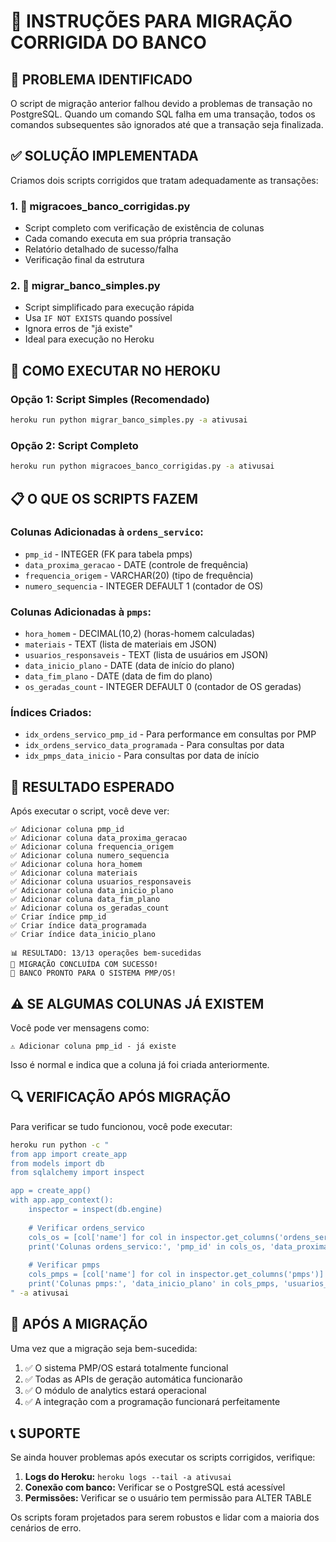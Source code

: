 # 🔧 INSTRUÇÕES PARA MIGRAÇÃO CORRIGIDA DO BANCO

## 🚨 **PROBLEMA IDENTIFICADO**

O script de migração anterior falhou devido a problemas de transação no PostgreSQL. Quando um comando SQL falha em uma transação, todos os comandos subsequentes são ignorados até que a transação seja finalizada.

## ✅ **SOLUÇÃO IMPLEMENTADA**

Criamos dois scripts corrigidos que tratam adequadamente as transações:

### **1. 📄 migracoes_banco_corrigidas.py**
- Script completo com verificação de existência de colunas
- Cada comando executa em sua própria transação
- Relatório detalhado de sucesso/falha
- Verificação final da estrutura

### **2. 📄 migrar_banco_simples.py**
- Script simplificado para execução rápida
- Usa `IF NOT EXISTS` quando possível
- Ignora erros de "já existe"
- Ideal para execução no Heroku

## 🚀 **COMO EXECUTAR NO HEROKU**

### **Opção 1: Script Simples (Recomendado)**
```bash
heroku run python migrar_banco_simples.py -a ativusai
```

### **Opção 2: Script Completo**
```bash
heroku run python migracoes_banco_corrigidas.py -a ativusai
```

## 📋 **O QUE OS SCRIPTS FAZEM**

### **Colunas Adicionadas à `ordens_servico`:**
- `pmp_id` - INTEGER (FK para tabela pmps)
- `data_proxima_geracao` - DATE (controle de frequência)
- `frequencia_origem` - VARCHAR(20) (tipo de frequência)
- `numero_sequencia` - INTEGER DEFAULT 1 (contador de OS)

### **Colunas Adicionadas à `pmps`:**
- `hora_homem` - DECIMAL(10,2) (horas-homem calculadas)
- `materiais` - TEXT (lista de materiais em JSON)
- `usuarios_responsaveis` - TEXT (lista de usuários em JSON)
- `data_inicio_plano` - DATE (data de início do plano)
- `data_fim_plano` - DATE (data de fim do plano)
- `os_geradas_count` - INTEGER DEFAULT 0 (contador de OS geradas)

### **Índices Criados:**
- `idx_ordens_servico_pmp_id` - Para performance em consultas por PMP
- `idx_ordens_servico_data_programada` - Para consultas por data
- `idx_pmps_data_inicio` - Para consultas por data de início

## 🎯 **RESULTADO ESPERADO**

Após executar o script, você deve ver:

```
✅ Adicionar coluna pmp_id
✅ Adicionar coluna data_proxima_geracao
✅ Adicionar coluna frequencia_origem
✅ Adicionar coluna numero_sequencia
✅ Adicionar coluna hora_homem
✅ Adicionar coluna materiais
✅ Adicionar coluna usuarios_responsaveis
✅ Adicionar coluna data_inicio_plano
✅ Adicionar coluna data_fim_plano
✅ Adicionar coluna os_geradas_count
✅ Criar índice pmp_id
✅ Criar índice data_programada
✅ Criar índice data_inicio_plano

📊 RESULTADO: 13/13 operações bem-sucedidas
🎉 MIGRAÇÃO CONCLUÍDA COM SUCESSO!
🚀 BANCO PRONTO PARA O SISTEMA PMP/OS!
```

## ⚠️ **SE ALGUMAS COLUNAS JÁ EXISTEM**

Você pode ver mensagens como:
```
⚠️ Adicionar coluna pmp_id - já existe
```

Isso é normal e indica que a coluna já foi criada anteriormente.

## 🔍 **VERIFICAÇÃO APÓS MIGRAÇÃO**

Para verificar se tudo funcionou, você pode executar:

```bash
heroku run python -c "
from app import create_app
from models import db
from sqlalchemy import inspect

app = create_app()
with app.app_context():
    inspector = inspect(db.engine)
    
    # Verificar ordens_servico
    cols_os = [col['name'] for col in inspector.get_columns('ordens_servico')]
    print('Colunas ordens_servico:', 'pmp_id' in cols_os, 'data_proxima_geracao' in cols_os)
    
    # Verificar pmps
    cols_pmps = [col['name'] for col in inspector.get_columns('pmps')]
    print('Colunas pmps:', 'data_inicio_plano' in cols_pmps, 'usuarios_responsaveis' in cols_pmps)
" -a ativusai
```

## 🎉 **APÓS A MIGRAÇÃO**

Uma vez que a migração seja bem-sucedida:

1. ✅ O sistema PMP/OS estará totalmente funcional
2. ✅ Todas as APIs de geração automática funcionarão
3. ✅ O módulo de analytics estará operacional
4. ✅ A integração com a programação funcionará perfeitamente

## 📞 **SUPORTE**

Se ainda houver problemas após executar os scripts corrigidos, verifique:

1. **Logs do Heroku:** `heroku logs --tail -a ativusai`
2. **Conexão com banco:** Verificar se o PostgreSQL está acessível
3. **Permissões:** Verificar se o usuário tem permissão para ALTER TABLE

Os scripts foram projetados para serem robustos e lidar com a maioria dos cenários de erro.

